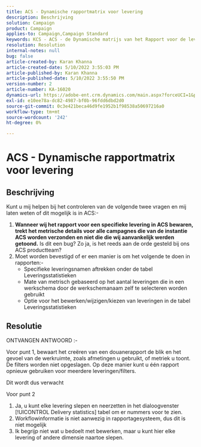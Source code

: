 ```yaml
---
title: ACS - Dynamische rapportmatrix voor levering
description: Beschrijving
solution: Campaign
product: Campaign
applies-to: Campaign,Campaign Standard
keywords: KCS - ACS - de Dynamische matrijs van het Rapport voor de levering
resolution: Resolution
internal-notes: null
bug: false
article-created-by: Karan Khanna
article-created-date: 5/10/2022 3:55:03 PM
article-published-by: Karan Khanna
article-published-date: 5/10/2022 3:55:50 PM
version-number: 2
article-number: KA-16020
dynamics-url: https://adobe-ent.crm.dynamics.com/main.aspx?forceUCI=1&pagetype=entityrecord&etn=knowledgearticle&id=52e03e8d-79d0-ec11-a7b5-00224809c556
exl-id: e10ee78a-dc82-4987-bf0b-96fdd6dbd2d0
source-git-commit: 0c3e421beca46d9fe1952b1f98538a50697216a0
workflow-type: tm+mt
source-wordcount: '242'
ht-degree: 0%

---
```


# ACS - Dynamische rapportmatrix voor levering

## Beschrijving


Kunt u mij helpen bij het controleren van de volgende twee vragen en mij laten weten of dit mogelijk is in ACS:-
 
1. <b>Wanneer wij het rapport voor een specifieke levering in ACS bewaren, trekt het metrische details voor alle campagnes die van de instantie ACS worden verzonden en niet die die wij aanvankelijk werden getoond.</b> Is dit een bug? Zo ja, is het reeds aan de orde gesteld bij ons ACS productteam?
 
2. Moet worden bevestigd of er een manier is om het volgende te doen in rapporten:-
    
   - Specifieke leveringsnamen aftrekken onder de tabel Leveringsstatistieken
     
   - Mate van metrisch gebaseerd op het aantal leveringen die in een werkschema door de werkschemanaam zelf te selecteren worden gebruikt
    
   - Optie voor het bewerken/wijzigen/kiezen van leveringen in de tabel Leveringsstatistieken


## Resolutie


ONTVANGEN ANTWOORD :-



Voor punt 1, bewaart het creëren van een douanerapport de blik en het gevoel van de werkruimte, zoals afmetingen u gebruikt, of metriek u toont. De filters worden niet opgeslagen. Op deze manier kunt u één rapport opnieuw gebruiken voor meerdere leveringen/filters.

Dit wordt dus verwacht



Voor punt 2

1. Ja, u kunt elke levering slepen en neerzetten in het dialoogvenster [!UICONTROL Delivery statistics] tabel om er nummers voor te zien.
2. Workflowinformatie is niet aanwezig in rapportagesysteem, dus dit is niet mogelijk
3. Ik begrijp niet wat u bedoelt met bewerken, maar u kunt hier elke levering of andere dimensie naartoe slepen.
